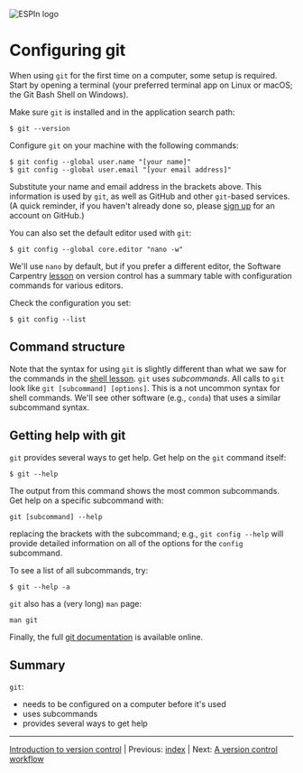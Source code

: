 ![ESPIn logo](https://raw.githubusercontent.com/csdms/espin/main/media/logo.png)

# Configuring git

When using `git` for the first time on a computer,
some setup is required.
Start by opening a terminal
(your preferred terminal app on Linux or macOS;
the Git Bash Shell on Windows).

Make sure `git` is installed and in the application search path:
```
$ git --version
```

Configure `git` on your machine with the following commands:
```
$ git config --global user.name "[your name]"
$ git config --global user.email "[your email address]"
```
Substitute your name and email address in the brackets above.
This information is used by `git`,
as well as GitHub and other `git`-based services.
(A quick reminder,
if you haven't already done so,
please [sign up](https://github.com/signup) for an account on GitHub.)

You can also set the default editor used with `git`:
```
$ git config --global core.editor "nano -w"
```
We'll use `nano` by default,
but if you prefer a different editor,
the Software Carpentry [lesson](https://swcarpentry.github.io/git-novice/02-setup/index.html)
on version control has a summary table
with configuration commands for various editors.

Check the configuration you set:
```
$ git config --list
```


## Command structure

Note that the syntax for using `git` is slightly different than what we saw
for the commands in the [shell lesson](../shell/index.md).
`git` uses *subcommands*.
All calls to `git` look like `git [subcommand] [options]`.
This is a not uncommon syntax for shell commands.
We'll see other software (e.g., `conda`) that uses a similar subcommand syntax.


## Getting help with git

`git` provides several ways to get help.
Get help on the `git` command itself:
```
$ git --help
```
The output from this command shows the most common subcommands.
Get help on a specific subcommand with:
```
git [subcommand] --help
```
replacing the brackets with the subcommand;
e.g., `git config --help` will provide detailed information
on all of the options for the `config` subcommand.

To see a list of all subcommands, try:
```
$ git --help -a
```

`git` also has a (very long) `man` page:
```
man git 
```

Finally,
the full [git documentation](https://git-scm.com/docs) is available online.


## Summary

`git`:

* needs to be configured on a computer before it's used
* uses subcommands
* provides several ways to get help

___

[Introduction to version control](./index.md) |
Previous: [index](./index.md) |
Next: [A version control workflow](./git-workflow.md)

